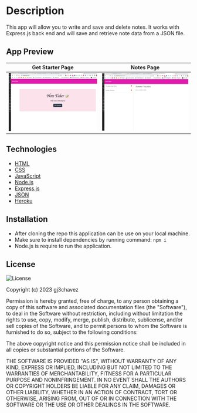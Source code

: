 # Description
This app will allow you to write and save and delete notes. It works with Express.js back end and will save and retrieve note data from a JSON file.

## App Preview
| Get Starter Page | Notes Page |
|------------------|------------|
|![Note Taker](./public/assets/img/Screenshot%20NT1.png)|![Note Taker](./public/assets/img/Screenshot%202023-04-04%20at%208.31.04%20PM.png)


## Technologies
* [HTML](https://developer.mozilla.org/en-US/docs/Web/HTML)
* [CSS](https://developer.mozilla.org/en-US/docs/Web/CSS)
* [JavaScript](https://developer.mozilla.org/en-US/docs/Web/JavaScript)
* [Node.js](https://nodejs.org/en/)
* [Express.js](https://expressjs.com/)
* [JSON](https://www.json.org/json-en.html)
* [Heroku](https://www.heroku.com/home)


## Installation
 * After cloning the repo this application can be use on your local machine.
 * Make sure to install dependencies by running command:  `npm i`
 * Node.js is require to run the application.

## License

  ![License](https://img.shields.io/badge/License%20-MIT-orange)
  
  Copyright (c) 2023 gj3chavez

Permission is hereby granted, free of charge, to any person obtaining a copy
of this software and associated documentation files (the "Software"), to deal
in the Software without restriction, including without limitation the rights
to use, copy, modify, merge, publish, distribute, sublicense, and/or sell
copies of the Software, and to permit persons to whom the Software is
furnished to do so, subject to the following conditions:

The above copyright notice and this permission notice shall be included in all
copies or substantial portions of the Software.

THE SOFTWARE IS PROVIDED "AS IS", WITHOUT WARRANTY OF ANY KIND, EXPRESS OR
IMPLIED, INCLUDING BUT NOT LIMITED TO THE WARRANTIES OF MERCHANTABILITY,
FITNESS FOR A PARTICULAR PURPOSE AND NONINFRINGEMENT. IN NO EVENT SHALL THE
AUTHORS OR COPYRIGHT HOLDERS BE LIABLE FOR ANY CLAIM, DAMAGES OR OTHER
LIABILITY, WHETHER IN AN ACTION OF CONTRACT, TORT OR OTHERWISE, ARISING FROM,
OUT OF OR IN CONNECTION WITH THE SOFTWARE OR THE USE OR OTHER DEALINGS IN THE
SOFTWARE.